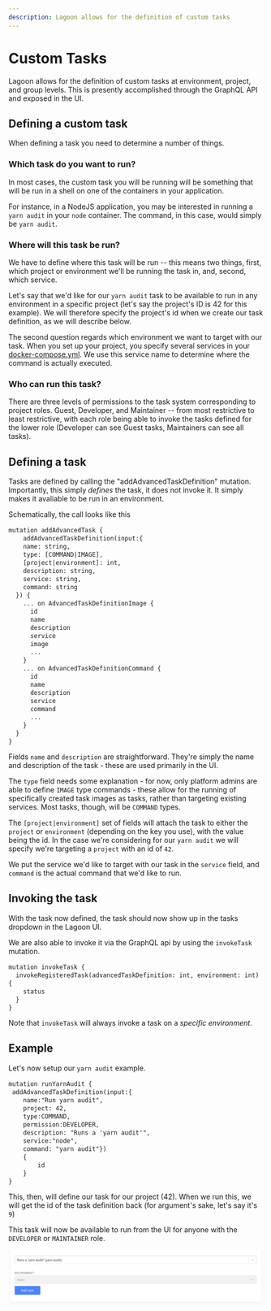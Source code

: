 ```yaml
---
description: Lagoon allows for the definition of custom tasks
---
```


# Custom Tasks

Lagoon allows for the definition of custom tasks at environment, project, and group levels. This is presently accomplished through the GraphQL API and exposed in the UI.

## Defining a custom task

When defining a task you need to determine a number of things.

### Which task do you want to run?

In most cases, the custom task you will be running will be something that will be run in a shell on one of the containers in your application.

For instance, in a NodeJS application, you may be interested in running a `yarn audit` in your `node` container. The command, in this case, would simply be `yarn audit`.

### Where will this task be run?

We have to define where this task will be run -- this means two things, first, which project or environment we'll be running the task in, and, second, which service.

Let's say that we'd like for our `yarn audit` task to be available to run in any environment in a specific project \(let's say the project's ID is 42 for this example\). We will therefore specify the project's id when we create our task definition, as we will describe below.

The second question regards which environment we want to target with our task. When you set up your project, you specify several services in your [docker-compose.yml](../using-lagoon-the-basics/docker-compose-yml.md). We use this service name to determine where the command is actually executed.

### Who can run this task?

There are three levels of permissions to the task system corresponding to project roles. Guest, Developer, and Maintainer -- from most restrictive to least restrictive, with each role being able to invoke the tasks defined for the lower role \(Developer can see Guest tasks, Maintainers can see all tasks\).

## Defining a task

Tasks are defined by calling the "addAdvancedTaskDefinition" mutation. Importantly, this simply _defines_ the task, it does not invoke it. It simply makes it avaliable to be run in an environment.

Schematically, the call looks like this

```text
mutation addAdvancedTask {
    addAdvancedTaskDefinition(input:{
    name: string,
    type: [COMMAND|IMAGE],
    [project|environment]: int,
    description: string,
    service: string,
    command: string
  }) {
    ... on AdvancedTaskDefinitionImage {
      id
      name
      description
      service
      image
      ...
    }
    ... on AdvancedTaskDefinitionCommand {
      id
      name
      description
      service
      command
      ...
    }
  }
}
```

Fields `name` and `description` are straightforward. They're simply the name and description of the task - these are used primarily in the UI.

The `type` field needs some explanation - for now, only platform admins are able to define `IMAGE` type commands - these allow for the running of specifically created task images as tasks, rather than targeting existing services. Most tasks, though, will be `COMMAND` types.

The `[project|environment]` set of fields will attach the task to either the `project` or `environment` \(depending on the key you use\), with the value being the id. In the case we're considering for our `yarn audit` we will specify we're targeting a `project` with an id of `42`.

We put the service we'd like to target with our task in the `service` field, and `command` is the actual command that we'd like to run.

## Invoking the task

With the task now defined, the task should now show up in the tasks dropdown in the Lagoon UI.

We are also able to invoke it via the GraphQL api by using the `invokeTask` mutation.

```text
mutation invokeTask {
  invokeRegisteredTask(advancedTaskDefinition: int, environment: int) {
    status
  }
}
```

Note that `invokeTask` will always invoke a task on a _specific environment_.

## Example

Let's now setup our `yarn audit` example.

```text
mutation runYarnAudit {
 addAdvancedTaskDefinition(input:{
    name:"Run yarn audit",
    project: 42,
    type:COMMAND,
    permission:DEVELOPER,
    description: "Runs a 'yarn audit'",
    service:"node",
    command: "yarn audit"})
    {
        id
    }
}
```

This, then, will define our task for our project \(42\). When we run this, we will get the id of the task definition back \(for argument's sake, let's say it's `9`\)

This task will now be available to run from the UI for anyone with the `DEVELOPER` or `MAINTAINER` role.

![Task List](../.gitbook/assets/task-yarn-audit.png)

